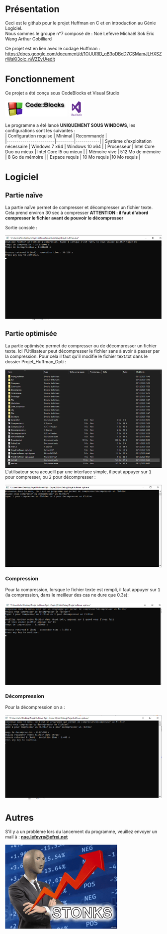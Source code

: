 # Présentation
Ceci est le github pour le projet Huffman en C et en introduction au Génie Logiciel.
</br>
Nous sommes le groupe n°7 composé de : 
Noé Lefèvre
Michaël Sok
Eric Wang
Arthur Gobilliard
</br>

Ce projet est en lien avec le codage Huffman : https://docs.google.com/document/d/1OUURID_qB3oDBcD7CSMamJLHXSZrWsKi3olc_nWZEvU/edit

# Fonctionnement

Ce projet a été conçu sous CodeBlocks et Visual Studio 
</br>
</br>
<img src="doc/Image/cb.png" width="200" height="50"/>
<img src="doc/Image/vs.jpg" width="50" height="50"/>
</br>
</br>
Le programme a été lancé **UNIQUEMENT SOUS WINDOWS**, les configurations sont les suivantes : </br>
| Configuration requise  | Minimal | Recommandé |  
|------------------------|---------|------------|
| Système d'exploitation nécessaire | Windows 7 x64 | Windows 10 x64 |
| Processeur | Intel Core Duo ou mieux | Intel Core I5 ou mieux |
| Mémoire vive | 512 Mo de mémoire | 8 Go de mémoire |
| Espace requis | 10 Mo requis |10 Mo requis |

# Logiciel

## Partie naïve

La partie naïve permet de compresser et décompresser un fichier texte. Cela prend environ 30 sec à compresser **ATTENTION : il faut d'abord compresser le fichier avant de pouvoir le décompresser**

Sortie console : </br></br>
<img src="doc/Image/huffman_naif.png"/>

## Partie optimisée

La partie optimisée permet de compresser ou de décompresser un fichier texte. Ici l'Utilisateur peut décompresser le fichier sans à avoir à passer par la compression.
Pour cela il faut qu'il modifie le fichier text.txt dans le dossier Projet_Huffman_Opti : </br></br>
<img src="doc/Image/modif.png"/>
</br>
L'utilisateur sera accueill par une interface simple, il peut appuyer sur <kbd>1</kbd> pour compresser, ou <kbd>2</kbd> pour décompresser : 
</br></br>
<img src="doc/Image/menu.png"/>

### Compression
Pour la compression, lorsque le fichier texte est rempli, il faut appuyer sur <kbd>1</kbd> (la compression, dans le meilleur des cas ne dure que 0.3s): </br></br>
<img src="doc/Image/compression_opti.png"/>
</br>
### Décompression
Pour la décompression on a : </br></br>
<img src="doc/Image/decompression_opti.png"/>
</br>

# Autres
S'il y a un problème lors du lancement du programme, veuillez envoyer un mail à : **noe.lefevre@efrei.net**
</br></br>
![](doc/Image/stonks.gif)




